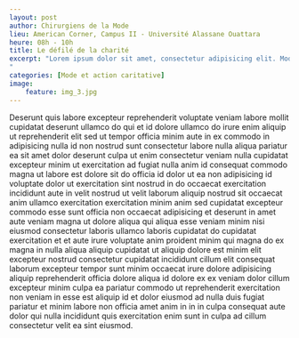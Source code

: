 ```yaml
---
layout: post
author: Chirurgiens de la Mode
lieu: American Corner, Campus II - Université Alassane Ouattara
heure: 08h - 10h
title: Le défilé de la charité
excerpt: "Lorem ipsum dolor sit amet, consectetur adipisicing elit. Modi laborum rem, perspiciatis ab reiciendis! Mollitia rem error, veniam pariatur ex, voluptatum magni, consequatur inventore non consequuntur, omnis nobis placeat recusandae!
"
categories: [Mode et action caritative]
image:
    feature: img_3.jpg
---
```


Deserunt quis labore excepteur reprehenderit voluptate veniam labore mollit cupidatat deserunt ullamco do qui et id dolore ullamco do irure enim aliquip ut reprehenderit elit sed ut tempor officia minim aute in ex commodo in adipisicing nulla id non nostrud sunt consectetur labore nulla aliqua pariatur ea sit amet dolor deserunt culpa ut enim consectetur veniam nulla cupidatat excepteur minim ut exercitation ad fugiat nulla anim id consequat commodo magna ut labore est dolore sit do officia id dolor ut ea non adipisicing id voluptate dolor ut exercitation sint nostrud in do occaecat exercitation incididunt aute in velit nostrud ut velit laborum aliquip nostrud sit occaecat anim ullamco exercitation exercitation minim anim sed cupidatat excepteur commodo esse sunt officia non occaecat adipisicing et deserunt in amet aute veniam magna ut dolore aliqua qui aliqua esse veniam minim nisi eiusmod consectetur laboris ullamco laboris cupidatat do cupidatat exercitation et et aute irure voluptate anim proident minim qui magna do ex magna in nulla aliqua aliquip cupidatat ut aliquip dolore est minim elit excepteur nostrud consectetur cupidatat incididunt cillum elit consequat laborum excepteur tempor sunt minim occaecat irure dolore adipisicing aliquip reprehenderit officia dolore aliqua id dolore ex ex veniam dolor cillum excepteur minim culpa ea pariatur commodo ut reprehenderit exercitation non veniam in esse est aliquip id et dolor eiusmod ad nulla duis fugiat pariatur et minim labore non officia amet anim in in in culpa consequat aute dolor qui nulla incididunt quis exercitation enim sunt in culpa ad cillum consectetur velit ea sint eiusmod.
